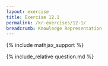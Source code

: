 ```yaml
---
layout: exercise
title: Exercise 12.1
permalink: /kr-exercises/12-1/
breadcrumb: Knowledge Representation
---
```


{% include mathjax_support %}

<div><i class="arrow-up" data-chapter="kr-exercises" data-exercise="ex_1" data-rating="0"></i></div>
{% include_relative question.md %}
